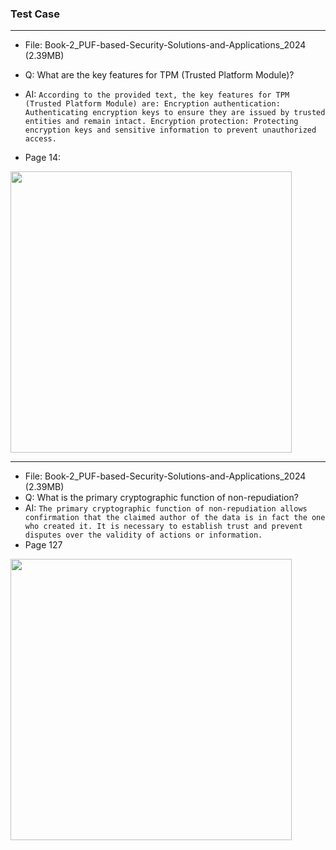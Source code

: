 ### Test Case

---
* File: Book-2_PUF-based-Security-Solutions-and-Applications_2024 (2.39MB)
* Q: What are the key features for TPM (Trusted Platform Module)?
* AI: ```According to the provided text, the key features for TPM (Trusted Platform Module) are:
Encryption authentication: Authenticating encryption keys to ensure they are issued by trusted entities and remain intact.
Encryption protection: Protecting encryption keys and sensitive information to prevent unauthorized access.```

* Page 14:
<img src="https://github.com/user-attachments/assets/d54ecb84-6351-478a-b3b5-0b8b7a4cb4b9" width=450>

---
* File: Book-2_PUF-based-Security-Solutions-and-Applications_2024 (2.39MB)
* Q: What is the primary cryptographic function of non-repudiation?
* AI: ```The primary cryptographic function of non-repudiation allows confirmation that the claimed author of the data is in fact the one who created it. It is necessary to establish trust and prevent disputes over the validity of actions or information.```
* Page 127

<img src="https://github.com/user-attachments/assets/c6df5a64-7549-4903-bc15-6693024fccf8" width=450>
